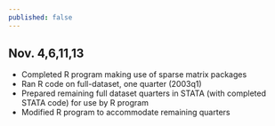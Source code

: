 ```yaml
---
published: false
---
```


## Nov. 4,6,11,13

- Completed R program making use of sparse matrix packages
- Ran R code on full-dataset, one quarter (2003q1)
- Prepared remaining full dataset quarters in STATA (with completed STATA code) for use by R program
- Modified R program to accommodate remaining quarters


